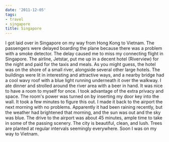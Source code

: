 ```yaml
---
date: '2011-12-05'
tags:
- travel
- singapore
title: Singapore
---
```


I got laid over in Singapore on my way from Hong Kong to Vietnam. The passengers were delayed boarding the plane because there was a problem with a smoke detector. The delay caused me to miss my connecting flight in Singapore. The airline, Jetstar, put me up in a decent hotel (Riverview) for the night and paid for the taxis and meals. As you might guess, the hotel was on the shore of a small river, alongside several other large hotels. The buildings were lit in interesting and attractive ways, and a nearby bridge had a cool wavy roof with a blue light running underneath it over the walkway. I ate dinner and strolled around the river area with a beer in hand. It was nice to have a room to myself for once. I took advantage of the extra privacy and space. The room's power was turned on by inserting my door key into the wall. It took a few minutes to figure this out. I made it back to the airport the next morning with no problems. Apparently it had been raining recently, but the weather had brightened that morning, and the sun was out and the sky was blue. The drive to the airport was about 45 minutes, ample time to take in some of the passing scenery. The city is beautiful, clean, and lush. Trees are planted at regular intervals seemingly everywhere. Soon I was on my way to Vietnam.
